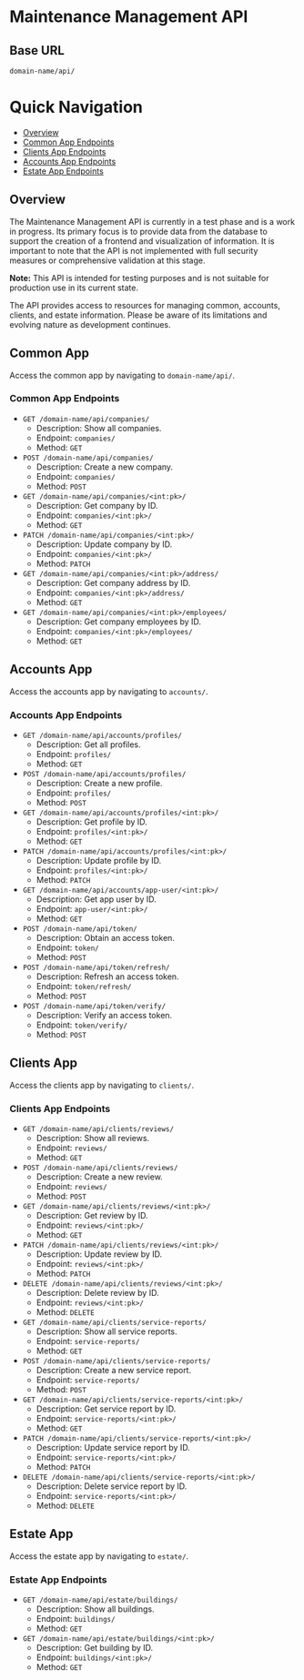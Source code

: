 # Maintenance Management API

## Base URL
`domain-name/api/`
# Quick Navigation


- [Overview](#overview)
- [Common App Endpoints](#common-app-endpoints)
- [Clients App Endpoints](#clients-app-endpoints)
- [Accounts App Endpoints](#accounts-app-endpoints)
- [Estate App Endpoints](#estate-app-endpoints)
## Overview
The Maintenance Management API is currently in a test phase and is a work in progress. Its primary focus is to provide data from the database to support the creation of a frontend and visualization of information. It is important to note that the API is not implemented with full security measures or comprehensive validation at this stage.

**Note:** This API is intended for testing purposes and is not suitable for production use in its current state.

The API provides access to resources for managing common, accounts, clients, and estate information. Please be aware of its limitations and evolving nature as development continues.

## Common App
Access the common app by navigating to `domain-name/api/`.

### Common App Endpoints
- `GET /domain-name/api/companies/`
  - Description: Show all companies.
  - Endpoint: `companies/`
  - Method: `GET`
- `POST /domain-name/api/companies/`
  - Description: Create a new company.
  - Endpoint: `companies/`
  - Method: `POST`
- `GET /domain-name/api/companies/<int:pk>/`
  - Description: Get company by ID.
  - Endpoint: `companies/<int:pk>/`
  - Method: `GET`
- `PATCH /domain-name/api/companies/<int:pk>/`
  - Description: Update company by ID.
  - Endpoint: `companies/<int:pk>/`
  - Method: `PATCH`
- `GET /domain-name/api/companies/<int:pk>/address/`
  - Description: Get company address by ID.
  - Endpoint: `companies/<int:pk>/address/`
  - Method: `GET`
- `GET /domain-name/api/companies/<int:pk>/employees/`
  - Description: Get company employees by ID.
  - Endpoint: `companies/<int:pk>/employees/`
  - Method: `GET`


## Accounts App
Access the accounts app by navigating to `accounts/`.

### Accounts App Endpoints
- `GET /domain-name/api/accounts/profiles/`
  - Description: Get all profiles.
  - Endpoint: `profiles/`
  - Method: `GET`
- `POST /domain-name/api/accounts/profiles/`
  - Description: Create a new profile.
  - Endpoint: `profiles/`
  - Method: `POST`
- `GET /domain-name/api/accounts/profiles/<int:pk>/`
  - Description: Get profile by ID.
  - Endpoint: `profiles/<int:pk>/`
  - Method: `GET`
- `PATCH /domain-name/api/accounts/profiles/<int:pk>/`
  - Description: Update profile by ID.
  - Endpoint: `profiles/<int:pk>/`
  - Method: `PATCH`
- `GET /domain-name/api/accounts/app-user/<int:pk>/`
  - Description: Get app user by ID.
  - Endpoint: `app-user/<int:pk>/`
  - Method: `GET`
- `POST /domain-name/api/token/`
  - Description: Obtain an access token.
  - Endpoint: `token/`
  - Method: `POST`
- `POST /domain-name/api/token/refresh/`
  - Description: Refresh an access token.
  - Endpoint: `token/refresh/`
  - Method: `POST`
- `POST /domain-name/api/token/verify/`
  - Description: Verify an access token.
  - Endpoint: `token/verify/`
  - Method: `POST`

## Clients App
Access the clients app by navigating to `clients/`.

### Clients App Endpoints
- `GET /domain-name/api/clients/reviews/`
  - Description: Show all reviews.
  - Endpoint: `reviews/`
  - Method: `GET`
- `POST /domain-name/api/clients/reviews/`
  - Description: Create a new review.
  - Endpoint: `reviews/`
  - Method: `POST`
- `GET /domain-name/api/clients/reviews/<int:pk>/`
  - Description: Get review by ID.
  - Endpoint: `reviews/<int:pk>/`
  - Method: `GET`
- `PATCH /domain-name/api/clients/reviews/<int:pk>/`
  - Description: Update review by ID.
  - Endpoint: `reviews/<int:pk>/`
  - Method: `PATCH`
- `DELETE /domain-name/api/clients/reviews/<int:pk>/`
  - Description: Delete review by ID.
  - Endpoint: `reviews/<int:pk>/`
  - Method: `DELETE`
- `GET /domain-name/api/clients/service-reports/`
  - Description: Show all service reports.
  - Endpoint: `service-reports/`
  - Method: `GET`
- `POST /domain-name/api/clients/service-reports/`
  - Description: Create a new service report.
  - Endpoint: `service-reports/`
  - Method: `POST`
- `GET /domain-name/api/clients/service-reports/<int:pk>/`
  - Description: Get service report by ID.
  - Endpoint: `service-reports/<int:pk>/`
  - Method: `GET`
- `PATCH /domain-name/api/clients/service-reports/<int:pk>/`
  - Description: Update service report by ID.
  - Endpoint: `service-reports/<int:pk>/`
  - Method: `PATCH`
- `DELETE /domain-name/api/clients/service-reports/<int:pk>/`
  - Description: Delete service report by ID.
  - Endpoint: `service-reports/<int:pk>/`
  - Method: `DELETE`

## Estate App
Access the estate app by navigating to `estate/`.

### Estate App Endpoints
- `GET /domain-name/api/estate/buildings/`
  - Description: Show all buildings.
  - Endpoint: `buildings/`
  - Method: `GET`
- `GET /domain-name/api/estate/buildings/<int:pk>/`
  - Description: Get building by ID.
  - Endpoint: `buildings/<int:pk>/`
  - Method: `GET`

